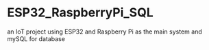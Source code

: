 # ESP32_RaspberryPi_SQL
an IoT project using ESP32 and Raspberry Pi as the main system and mySQL for database
